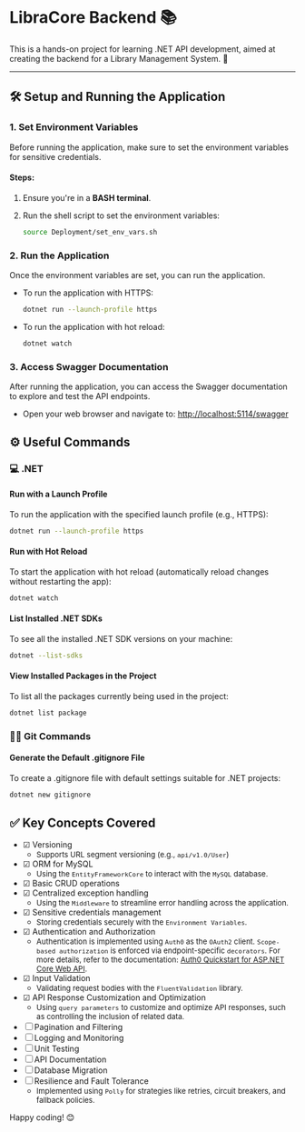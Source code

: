 # LibraCore Backend 📚

This is a hands-on project for learning .NET API development, aimed at creating the backend for a Library Management System. 🚀

---

## 🛠️ Setup and Running the Application

### 1. Set Environment Variables

Before running the application, make sure to set the environment variables for sensitive credentials.

#### Steps:

1. Ensure you're in a **BASH terminal**.

2. Run the shell script to set the environment variables:
   ```bash
   source Deployment/set_env_vars.sh
   ```

### 2. Run the Application
Once the environment variables are set, you can run the application.

- To run the application with HTTPS:
   ```bash
   dotnet run --launch-profile https
   ```
- To run the application with hot reload:
   ```bash
   dotnet watch
   ```

### 3. Access Swagger Documentation
After running the application, you can access the Swagger documentation to explore and test the API endpoints.
- Open your web browser and navigate to:
  <a href="http://localhost:5114/swagger">http://localhost:5114/swagger</a>

## ⚙️ Useful Commands

### 💻 .NET

#### Run with a Launch Profile

To run the application with the specified launch profile (e.g., HTTPS):

```bash
dotnet run --launch-profile https
```

#### Run with Hot Reload

To start the application with hot reload (automatically reload changes without restarting the app):

```bash
dotnet watch
```

#### List Installed .NET SDKs

To see all the installed .NET SDK versions on your machine:

```bash
dotnet --list-sdks
```

#### View Installed Packages in the Project

To list all the packages currently being used in the project:

```bash
dotnet list package
```

### 🧑‍💻 Git Commands

#### Generate the Default .gitignore File

To create a .gitignore file with default settings suitable for .NET projects:

```bash
dotnet new gitignore
```

## ✅ Key Concepts Covered
- ☑︎ Versioning
  - <span style="font-size:13px;">Supports URL segment versioning (e.g., `api/v1.0/User`)</span>
- ☑︎ ORM for MySQL
  - <span style="font-size:13px;">Using the `EntityFrameworkCore` to interact with the `MySQL` database.</span>
- ☑︎ Basic CRUD operations
- ☑︎ Centralized exception handling
  - <span style="font-size:13px;">Using the `Middleware` to streamline error handling across the application.</span>
- ☑︎ Sensitive credentials management
  - <span style="font-size:13px;">Storing credentials securely with the `Environment Variables`.</span>
- ☑︎ Authentication and Authorization
  - <span style="font-size:13px;">Authentication is implemented using `Auth0` as the `OAuth2` client. `Scope-based authorization` is enforced via endpoint-specific `decorators`. For more details, refer to the documentation: <a href="https://auth0.com/docs/quickstart/backend/aspnet-core-webapi/interactive?download=true">Auth0 Quickstart for ASP.NET Core Web API</a>.</span>
- ☑︎ Input Validation
  - <span style="font-size:13px;">Validating request bodies with the `FluentValidation` library.</span>
- ☑︎ API Response Customization and Optimization
  - <span style="font-size:13px;">Using `query parameters` to customize and optimize API responses, such as controlling the inclusion of related data.</span>
- ☐ Pagination and Filtering
- ☐ Logging and Monitoring
- ☐ Unit Testing
- ☐ API Documentation
- ☐ Database Migration
- ☐ Resilience and Fault Tolerance
  - <span style="font-size:13px;">Implemented using `Polly` for strategies like retries, circuit breakers, and fallback policies.</span>

Happy coding! 😊